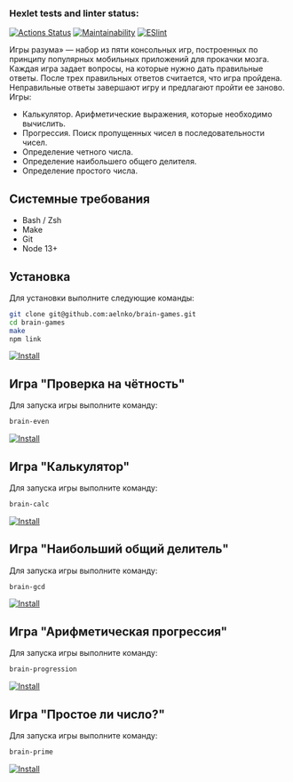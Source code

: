 ### Hexlet tests and linter status:
[![Actions Status](https://github.com/aelnko/frontend-project-lvl1/workflows/hexlet-check/badge.svg)](https://github.com/aelnko/frontend-project-lvl1/actions)
[![Maintainability](https://api.codeclimate.com/v1/badges/a99a88d28ad37a79dbf6/maintainability)](https://codeclimate.com/github/codeclimate/codeclimate/maintainability)
[![ESlint](https://github.com/aelnko/frontend-project-lvl1/actions/workflows/eslint.yml/badge.svg)](https://github.com/aelnko/frontend-project-lvl1/actions/workflows/eslint.yml)









Игры разума» — набор из пяти консольных игр, построенных по принципу популярных мобильных приложений для прокачки мозга. Каждая игра задает вопросы, на которые нужно дать правильные ответы. После трех правильных ответов считается, что игра пройдена. Неправильные ответы завершают игру и предлагают пройти ее заново. Игры:

- Калькулятор. Арифметические выражения, которые необходимо вычислить.
- Прогрессия. Поиск пропущенных чисел в последовательности чисел.
- Определение четного числа.
- Определение наибольшего общего делителя.
- Определение простого числа.

## Системные требования

 - Bash / Zsh
 - Make
 - Git
 - Node 13+

## Установка

Для установки выполните следующие команды:

```bash
git clone git@github.com:aelnko/brain-games.git
cd brain-games
make
npm link
```

[![Install](https://asciinema.org/a/ZcgaeR4EwPyOqUTGrEp5f5hJA.svg)](https://asciinema.org/a/ZcgaeR4EwPyOqUTGrEp5f5hJA)
## Игра "Проверка на чётность"

Для запуска игры выполните команду:

```bash
brain-even
```

[![Install](https://asciinema.org/a/Mlb5q4VudcVMtn4CRreTO2wUY.svg)](https://asciinema.org/a/Mlb5q4VudcVMtn4CRreTO2wUY)
## Игра "Калькулятор"

Для запуска игры выполните команду:

```bash
brain-calc
```

[![Install](https://asciinema.org/a/JhWHFjaY7YXTvGGObEJP2h9bU.svg)](https://asciinema.org/a/JhWHFjaY7YXTvGGObEJP2h9bU)
## Игра "Наибольший общий делитель"

Для запуска игры выполните команду:

```bash
brain-gcd
```

[![Install](https://asciinema.org/a/CNhxgpHBdLhpL4w3ZMQgiXWfL.svg)](https://asciinema.org/a/CNhxgpHBdLhpL4w3ZMQgiXWfL)
## Игра "Арифметическая прогрессия"

Для запуска игры выполните команду:

```bash
brain-progression
```

[![Install](https://asciinema.org/a/9owWvK8YzZDHu7SdAFjmmnOEf.svg)](https://asciinema.org/a/9owWvK8YzZDHu7SdAFjmmnOEf)
## Игра "Простое ли число?"

Для запуска игры выполните команду:

```bash
brain-prime
```

[![Install](https://asciinema.org/a/QVbouwCHlNHpZ6Rl7SCoskZ5S.svg)](https://asciinema.org/a/QVbouwCHlNHpZ6Rl7SCoskZ5S)